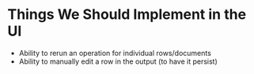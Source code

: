 # Things We Should Implement in the UI

- Ability to rerun an operation for individual rows/documents
- Ability to manually edit a row in the output (to have it persist)
